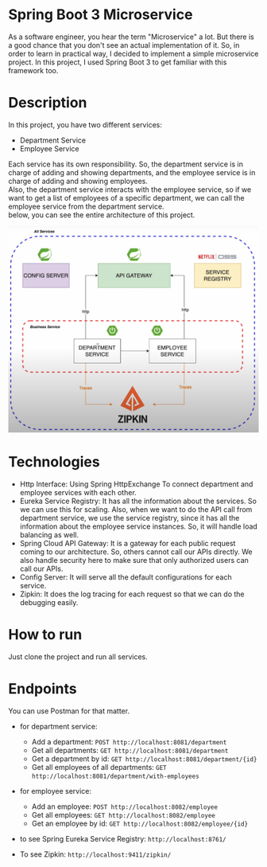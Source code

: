 # Spring Boot 3 Microservice
As a software engineer, you hear the term "Microservice" a lot. But there is a good chance that you don't see an actual implementation of it. So, in order to learn in practical way, I 
decided to implement a simple microservice project. In this project, I used Spring Boot 3 to get familiar with this framework too.   

# Description
In this project, you have two different services:   

- Department Service
- Employee Service   

Each service has its own responsibility. So, the department service is in charge of adding and showing departments, and the employee service is in charge of adding and showing employees.    
Also, the department service interacts with the employee service, so if we want to get a list of employees of a specific department, we can call the employee service from the department service.   
below, you can see the entire architecture of this project.

![Architecture](./Project%20Architecture.jpg)

# Technologies
- Http Interface: Using Spring HttpExchange To connect department and employee services with each other.
- Eureka Service Registry: It has all the information about the services. So we can use this for scaling. Also, when we want to do the API call from department service, we use the service registry, since it has all the information about the employee service instances. So, it will handle load balancing as well.
- Spring Cloud API Gateway: It is a gateway for each public request coming to our architecture. So, others cannot call our APIs directly. We also handle security here to make sure that only authorized users can call our APIs.
- Config Server: It will serve all the default configurations for each service.
- Zipkin: It does the log tracing for each request so that we can do the debugging easily.

# How to run
Just clone the project and run all services.

# Endpoints
You can use Postman for that matter.    

- for department service:
  - Add a department: `POST http://localhost:8081/department`
  - Get all departments: `GET http://localhost:8081/department`
  - Get a department by id: `GET http://localhost:8081/department/{id}`
  - Get all employees of all departments: `GET http://localhost:8081/department/with-employees`

- for employee service:
    - Add an employee: `POST http://localhost:8082/employee`
    - Get all employees: `GET http://localhost:8082/employee`
    - Get an employee by id: `GET http://localhost:8082/employee/{id}`
- to see Spring Eureka Service Registry: `http://localhost:8761/`    
- To see Zipkin: `http://localhost:9411/zipkin/`

